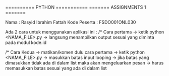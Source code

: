 ========== PYTHON ===========
======= ASSIGNMENTS 1 =======

Nama            : Rasyid Ibrahim Fattah
Kode Peserta    : FSDO001ONL030

Ada 2 cara untuk menggunakan aplikasi ini :
/* Cara pertama
    -> ketik python <NAMA_FILE>.py
    -> langsung menampilkan output sesuai yang diminta pada modul kode.id

/* Cara Kedua
    -> matikan/komen dulu cara pertama
    -> ketik python <NAMA_FILE>.py
    -> masukkan batas input looping
    -> jika batas yang dimasukkan tidak ada di dalam list maka akan mengeluarkan pesan
    -> harus memasukkan batas sesuai yang ada di dalam list